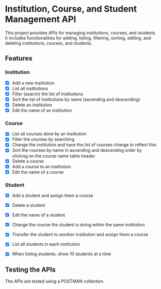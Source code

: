 # Institution, Course, and Student Management API

This project provides APIs for managing institutions, courses, and students. It includes functionalities for adding, listing, filtering, sorting, editing, and deleting institutions, courses, and students.

## Features

### Institution
- [X] Add a new institution
- [X] List all institutions
- [X] Filter (search) the list of institutions
- [X] Sort the list of institutions by name (ascending and descending)
- [X] Delete an institution
- [X] Edit the name of an institution
 
### Course
- [X] List all courses done by an institution
- [X] Filter the courses by searching
- [X] Change the institution and have the list of courses change to reflect this
- [X] Sort the courses by name in ascending and descending order by clicking on the course name table header
- [X] Delete a course
- [X] Add a course to an institution
- [X] Edit the name of a course
  
### Student
- [X] Add a student and assign them a course
- [X] Delete a student
- [X] Edit the name of a student
- [X] Change the course the student is doing within the same institution
- [X] Transfer the student to another institution and assign them a course
- [X] List all students in each institution
- [X] When listing students, show 10 students at a time


## Testing the APIs
The APIs are tested using a POSTMAN collection.


